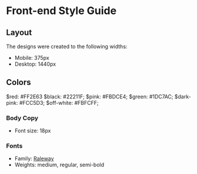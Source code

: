 # Front-end Style Guide

## Layout

The designs were created to the following widths:

- Mobile: 375px
- Desktop: 1440px

## Colors

$red: #FF2E63
$black: #22211F;
$pink: #FBDCE4;
$green: #1DC7AC;
$dark-pink: #FCC5D3;
$off-white: #FBFCFF;

### Body Copy

- Font size: 18px

### Fonts

- Family: [Raleway](https://fonts.google.com/specimen/Raleway)
- Weights: medium, regular, semi-bold
